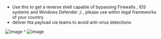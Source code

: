 - Use this to get a reverse shell capable of bypassing Firewalls , IDS systems and Windows Defender ;) , please use within legal frameworks of your country
- deliver hta payload via teams to avoid anti-virus detections

![image](https://github.com/zakaria-ahmd20/encrypted-powercat/assets/94662829/4b6074fa-d89f-40f8-be95-0c52a2c31421)
^
![image](https://github.com/zakaria-ahmd20/encrypted-powercat/assets/94662829/57e9823a-99d7-4c8a-afab-e55c72aff149)
